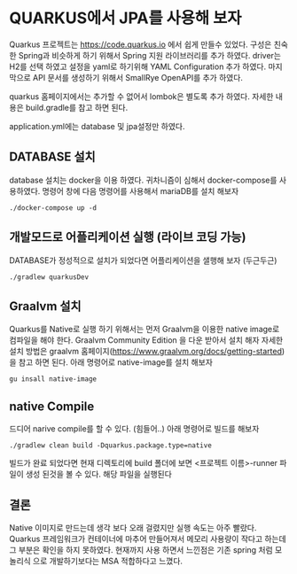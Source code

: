# QUARKUS에서 JPA를 사용해 보자 

Quarkus 프로젝트는 https://code.quarkus.io 에서 쉽게 만들수 있었다. 
구성은 친숙한 Spring과 비슷하게 하기 위해서 Spring 지원 라이브러리를 추가 하였다.
driver는 H2를 선택 하였고  설정을 yaml로 하기위해 YAML Configuration 추가 하였다.
마지막으로 API 문서를 생성하기 위해서 SmallRye OpenAPI를 추가 하였다.

quarkus 홈페이지에서는 추가할 수 없어서 lombok은 별도록 추가 하였다.
자세한 내용은 build.gradle를 참고 하면 된다.

application.yml에는 database 및 jpa설정만 하였다.


## DATABASE 설치
database 설치는 docker을 이용 하였다.
귀차니즘이 심해서 docker-compose를 사용하였다.
명령어 창에 다음 명령어를 사용해서 mariaDB를 설치 해보자

```shell script
./docker-compose up -d
```

## 개발모드로 어플리케이션 실행 (라이브 코딩 가능)
DATABASE가 정성적으로 설치가 되었다면 어플리케이션을 샐행해 보자 (두근두근)

```shell script
./gradlew quarkusDev
```

## Graalvm 설치
Quarkus를 Native로 실행 하기 위해서는 먼저 Graalvm을 이용한 native image로 컴파일을 해야 한다.
Graalvm Community Edition 을 다운 받아서 설치 해자 자세한 설치 방법은  graalvm 홈페이지(https://www.graalvm.org/docs/getting-started)을 참고 하면 된다.
아래 명령어로 native-image를 설치 해보자

```shell script
gu insall native-image
```
## native Compile
드디어 narive compile를 할 수 있다. (힘들어..)
아래 명령어로 빌드를 해보자

```shell script
./gradlew clean build -Dquarkus.package.type=native
```
빌드가 완료 되었다면 현재 디렉토리에  build 폴더에 보면 <프로젝트 이름>-runner 파일이 생성 된것을 볼 수 있다.
해당 파일을 실행된다

## 결론
Native 이미지로 만드는데 생각 보다 오래 걸렸지만 실행 속도는 아주 빨랐다.
Quarkus 프레임워크가 컨테이너에 마추어 만들어져서 메모리 사용량이 작다고 하는데 그 부분은 확인을 하지 못하였다.
현재까지 사용 하면서 느낀점은 기존 spring 처럼 모놀리식 으로 개발하기보다는 MSA  적합하다고 느꼈다.
